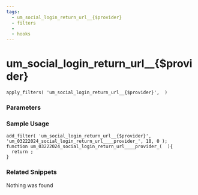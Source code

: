 ```yaml
---
tags: 
  - um_social_login_return_url__{$provider}
  - filters
  - 
  - hooks
---
```

# um\_social\_login\_return\_url\_\_{$provider}

``` php:no-line-numbers
apply_filters( 'um_social_login_return_url__{$provider}',  )
```
<div class='hook-sep'></div>

### Parameters

<div class='hook-sep'></div>



### Sample Usage

``` php:no-line-numbers
add_filter( 'um_social_login_return_url__{$provider}', 'um_03222024_social_login_return_url____provider_', 10, 0 );
function um_03222024_social_login_return_url____provider_(  ){
  return ;
}
```
<div class='hook-sep'></div>



### Related Snippets

Nothing was found

